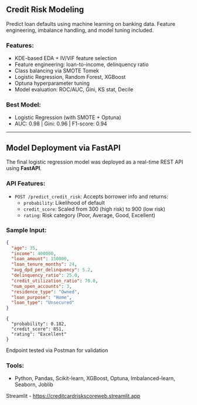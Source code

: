 ## Credit Risk Modeling
Predict loan defaults using machine learning on banking data. Feature engineering, imbalance handling, and model tuning included.

### Features:
- KDE-based EDA + IV/VIF feature selection
- Feature engineering: loan-to-income, delinquency ratio
- Class balancing via SMOTE Tomek
- Logistic Regression, Random Forest, XGBoost
- Optuna hyperparameter tuning
- Model evaluation: ROC/AUC, Gini, KS stat, Decile

### Best Model:
- Logistic Regression (with SMOTE + Optuna)
- AUC: 0.98 | Gini: 0.96 | F1-score: 0.94

---

##  Model Deployment via FastAPI

The final logistic regression model was deployed as a real-time REST API using **FastAPI**.

###  API Features:
- `POST /predict_credit_risk`: Accepts borrower info and returns:
  - `probability`: Likelihood of default
  - `credit_score`: Scaled from 300 (high risk) to 900 (low risk)
  - `rating`: Risk category (Poor, Average, Good, Excellent)

### Sample Input:
```json
{
  "age": 35,
  "income": 400000,
  "loan_amount": 150000,
  "loan_tenure_months": 24,
  "avg_dpd_per_delinquency": 5.2,
  "delinquency_ratio": 25.0,
  "credit_utilization_ratio": 70.0,
  "num_open_accounts": 3,
  "residence_type": "Owned",
  "loan_purpose": "Home",
  "loan_type": "Unsecured"
}
```
```
{
  "probability": 0.182,
  "credit_score": 851,
  "rating": "Excellent"
}
```
Endpoint tested via Postman for validation

### Tools:
- Python, Pandas, Scikit-learn, XGBoost, Optuna, Imbalanced-learn, Seaborn, Joblib

Streamlit - https://creditcardriskscoreweb.streamlit.app

